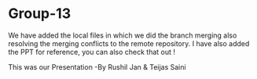 # Group-13
We have added the local files in which we did the branch merging also resolving the merging conflicts to the remote repository.
I have also added the PPT for reference, you can also check that out !


This was our Presentation
			-By Rushil Jan & Teijas Saini

